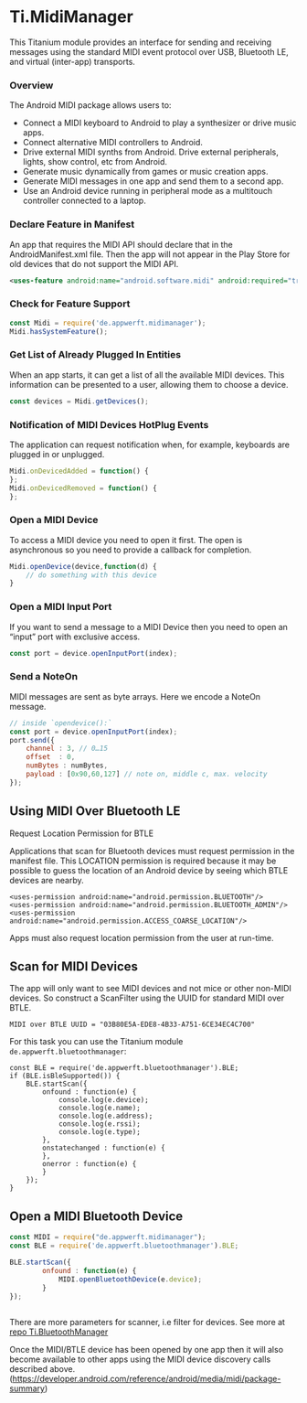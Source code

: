 # Ti.MidiManager

 This Titanium module provides an interface for sending and receiving messages using the standard MIDI event protocol over USB, Bluetooth LE, and virtual (inter-app) transports.

### Overview

The Android MIDI package allows users to:

 *   Connect a MIDI keyboard to Android to play a synthesizer or drive music apps.
*    Connect alternative MIDI controllers to Android.
*    Drive external MIDI synths from Android.
    Drive external peripherals, lights, show control, etc from Android.
*    Generate music dynamically from games or music creation apps.
*    Generate MIDI messages in one app and send them to a second app.
*    Use an Android device running in peripheral mode as a multitouch controller connected to a laptop.


### Declare Feature in Manifest

An app that requires the MIDI API should declare that in the AndroidManifest.xml file. Then the app will not appear in the Play Store for old devices that do not support the MIDI API.

```xml
<uses-feature android:name="android.software.midi" android:required="true"/>
```
### Check for Feature Support

```js
const Midi = require('de.appwerft.midimanager');
Midi.hasSystemFeature();
```

### Get List of Already Plugged In Entities

When an app starts, it can get a list of all the available MIDI devices. This information can be presented to a user, allowing them to choose a device.

```js
const devices = Midi.getDevices();
``` 

### Notification of MIDI Devices HotPlug Events

The application can request notification when, for example, keyboards are plugged in or unplugged.

```js
Midi.onDevicedAdded = function() {
};
Midi.onDevicedRemoved = function() {
};
```
### Open a MIDI Device

To access a MIDI device you need to open it first. The open is asynchronous so you need to provide a callback for completion. 

```js
Midi.openDevice(device,function(d) {
	// do something with this device
}
```

### Open a MIDI Input Port
If you want to send a message to a MIDI Device then you need to open an “input” port with exclusive access.

```js
const port = device.openInputPort(index);
```

### Send a NoteOn
MIDI messages are sent as byte arrays. Here we encode a NoteOn message.

```js
// inside `opendevice():`
const port = device.openInputPort(index);
port.send({
	channel : 3, // 0…15
	offset  : 0,
	numBytes : numBytes,
	payload : [0x90,60,127] // note on, middle c, max. velocity 
});
```

## Using MIDI Over Bluetooth LE
Request Location Permission for BTLE

Applications that scan for Bluetooth devices must request permission in the manifest file. This LOCATION permission is required because it may be possible to guess the location of an Android device by seeing which BTLE devices are nearby.

 ```
 <uses-permission android:name="android.permission.BLUETOOTH"/>
 <uses-permission android:name="android.permission.BLUETOOTH_ADMIN"/>
 <uses-permission android:name="android.permission.ACCESS_COARSE_LOCATION"/>
 ```

Apps must also request location permission from the user at run-time. 

## Scan for MIDI Devices

The app will only want to see MIDI devices and not mice or other non-MIDI devices. So construct a ScanFilter using the UUID for standard MIDI over BTLE.

```
MIDI over BTLE UUID = "03B80E5A-EDE8-4B33-A751-6CE34EC4C700"
```
For this task you can use the Titanium module `de.appwerft.bluetoothmanager`:

```
const BLE = require('de.appwerft.bluetoothmanager').BLE;
if (BLE.isBleSupported()) {
	BLE.startScan({
		onfound : function(e) {
			console.log(e.device);
			console.log(e.name);
			console.log(e.address);
			console.log(e.rssi);
			console.log(e.type);
		},
		onstatechanged : function(e) {
		},
		onerror : function(e) {
		}
	});
}
```
## Open a MIDI Bluetooth Device

```js
const MIDI = require("de.appwerft.midimanager");
const BLE = require('de.appwerft.bluetoothmanager').BLE;

BLE.startScan({
		onfound : function(e) {
			MIDI.openBluetoothDevice(e.device);
		}
});
	
```
There are more parameters for scanner, i.e filter for devices. See more at [repo Ti.BluetoothManager](https://github.com/AppWerft/Ti.BluetoothManager#bluetoothle)


Once the MIDI/BTLE device has been opened by one app then it will also become available to other apps using the MIDI device discovery calls described above. (https://developer.android.com/reference/android/media/midi/package-summary)
